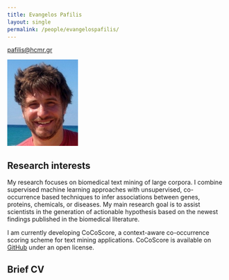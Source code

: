 ```yaml
---
title: Evangelos Pafilis
layout: single
permalink: /people/evangelospafilis/
---
```


<pafilis@hcmr.gr>


![Photo of Evangelos Pafilis](people_evangelospafilis.jpg)

## Research interests

My research focuses on biomedical text mining of large corpora. I combine supervised machine learning approaches with unsupervised, co-occurrence based techniques to infer associations between genes, proteins, chemicals, or diseases. My main research goal is to assist scientists in the generation of actionable hypothesis based on the newest findings published in the biomedical literature.

I am currently developing CoCoScore, a context-aware co-occurrence scoring scheme for text mining applications. CoCoScore is available on [GitHub](https://github.com/JungeAlexander/cocoscore) under an open license.

## Brief CV
